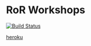 RoR Workshops
================
[![Build Status](https://travis-ci.org/thepowerofra2000/Netguru_app.svg?branch=develop)](https://travis-ci.org/thepowerofra2000/Netguru_app)

[heroku](<https://netguru-app.herokuapp.com>)
